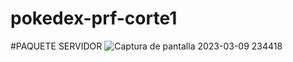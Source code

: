 # pokedex-prf-corte1

#PAQUETE SERVIDOR
![Captura de pantalla 2023-03-09 234418](https://user-images.githubusercontent.com/124840031/224226346-a30b231c-27d0-46e1-bc18-b5be6a67bbb8.png)

